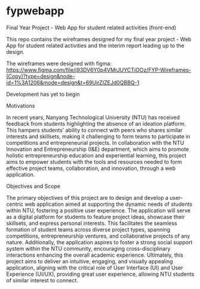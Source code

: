 # fypwebapp
Final Year Project - Web App for student related activities (front-end)

This repo contains the wireframes designed for my final year project - Web App for student related activities and the interim report leading up to the design.

The wireframes were designed with figma: https://www.figma.com/file/j93DV6Y0p4VMrJUYCTiOOz/FYP-Wireframes-(Copy)?type=design&node-id=1%3A1206&mode=design&t=69UirZIZEJd0QBBQ-1

Development has yet to begin

Motivations

In recent years, Nanyang Technological University (NTU) has received feedback from students highlighting the absence of an ideation platform. This hampers students’ ability to connect with peers who shares similar interests and skillsets, making it challenging to form teams to participate in competitions and entrepreneurial projects. In collaboration with the NTU Innovation and Entrepreneurship (I&E) department, which aims to promote holistic entrepreneurship education and experiential learning, this project aims to empower students with the tools and resources needed to form effective project teams, collaboration, and innovation, through a web application.

Objectives and Scope 

The primary objectives of this project are to design and develop a user-centric web application aimed at supporting the dynamic needs of students within NTU, fostering a positive user experience. The application will serve as a digital platform for students to feature project ideas, showcase their skillsets, and express personal interests. This facilitates the seamless formation of student teams across diverse project types, spanning competitions, entrepreneurship ventures, and collaborative projects of any nature. Additionally, the application aspires to foster a strong social support system within the NTU community, encouraging cross-disciplinary interactions enhancing the overall academic experience. Ultimately, this project aims to deliver an intuitive, engaging, and visually appealing application, aligning with the critical role of User Interface (UI) and User Experience (UI/UX), providing great user experience, allowing NTU students of similar interest to connect.
